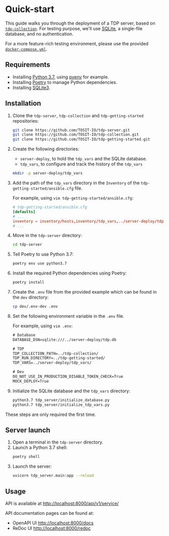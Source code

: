 # Quick-start

This guide walks you through the deployment of a TDP server, based on [`tdp-collection`](https://github.com/TOSIT-IO/tdp-collection/). For testing purpose, we'll use [SQLite](https://www.sqlite.org/index.html), a single-file database, and no authentication.

For a more feature-rich testing environment, please use the provided [`docker-compose.yml`](../dev/).

## Requirements

- Installing [Python 3.7](https://www.python.org/downloads/release/python-3714/), using [pyenv](https://github.com/pyenv/pyenv) for example.
- Installing [Poetry](https://python-poetry.org/) to manage Python dependencies.
- Installing [SQLite3](https://www.sqlite.org/index.html).

## Installation

1. Clone the `tdp-server`, `tdp-collection` and `tdp-getting-started` repositories:
   ```bash
   git clone https://github.com/TOSIT-IO/tdp-server.git
   git clone https://github.com/TOSIT-IO/tdp-collection.git
   git clone https://github.com/TOSIT-IO/tdp-getting-started.git
   ```
1. Create the following directories:

   - `server-deploy`, to hold the `tdp_vars` and the SQLite database.
   - `tdp_vars`, to configure and track the history of the `tdp_vars`

   ```bash
   mkdir -p server-deploy/tdp_vars
   ```
1. Add the path of the `tdp_vars` directory in the `Inventory` of the `tdp-getting-started/ansible.cfg` file.

   For example, using `vim tdp-getting-started/ansible.cfg`:

   ```toml
   # tdp-getting-started/ansible.cfg
   [defaults]
   # ...
   inventory = inventory/hosts,inventory/tdp_vars,../server-deploy/tdp_vars
   # ...
   ```
1. Move in the `tdp-server` directory:
   ```bash
   cd tdp-server
   ```
1. Tell Poetry to use Python 3.7:
   ```bash
   poetry env use python3.7
   ```
1. Install the required Python dependencies using Poetry:
   ```bash
   poetry install
   ```
1. Create the `.env` file from the provided example which can be found in the `dev` directory:
   ```bash
   cp dev/.env-dev .env
   ```
1. Set the following environment variable in the `.env` file.

   For example, using `vim .env`:

   ```txt
   # Database
   DATABASE_DSN=sqlite:///../server-deploy/tdp.db

   # TDP
   TDP_COLLECTION_PATH=../tdp-collection/
   TDP_RUN_DIRECTORY=../tdp-getting-started/
   TDP_VARS=../server-deploy/tdp_vars/

   # Dev
   DO_NOT_USE_IN_PRODUCTION_DISABLE_TOKEN_CHECK=True
   MOCK_DEPLOY=True
   ```
1. Initialize the SQLite database and the `tdp_vars` directory:
   ```bash
   python3.7 tdp_server/initialize_database.py
   python3.7 tdp_server/initialize_tdp_vars.py
   ```

These steps are only required the first time.

## Server launch

1. Open a terminal in the `tdp-server` directory.
1. Launch a Python 3.7 shell:
   ```bash
   poetry shell
   ```
1. Launch the server:
   ```bash
   uvicorn tdp_server.main:app --reload
   ```

## Usage

API is available at <http://localhost:8000/api/v1/service/>

API documentation pages can be found at:

- OpenAPI UI <http://localhost:8000/docs>
- ReDoc UI <http://localhost:8000/redoc>
